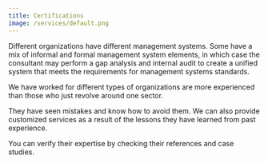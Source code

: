 ```yaml
---
title: Certifications
image: /services/default.png
---
```


Different organizations have different management systems. Some have a mix of informal and formal management system elements, in which case the consultant may perform a gap analysis and internal audit to create a unified system that meets the requirements for management systems standards.

We have worked for different types of organizations are more experienced than those who just revolve around one sector.

They have seen mistakes and know how to avoid them. We can also provide customized services as a result of the lessons they have learned from past experience.

You can verify their expertise by checking their references and case studies.